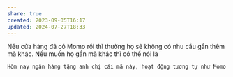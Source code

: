 ```yaml
---
share: true
created: 2023-09-05T16:17
updated: 2024-07-27T18:33
---
```

Nếu cửa hàng đã có Momo rồi thì thường họ sẽ không có nhu cầu gắn thêm mã khác. Nếu muốn họ gắn mã khác thì có thể nói là 
```
Hôm nay ngân hàng tặng anh chị cái mã này, hoạt động tương tự như Momo
```

